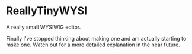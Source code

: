 ReallyTinyWYSI
==============

A really small WYSIWIG editor.

Finally I've stopped thinking about making one and am actually starting to mske one. 
Watch out for a more detailed explanation in the near future.